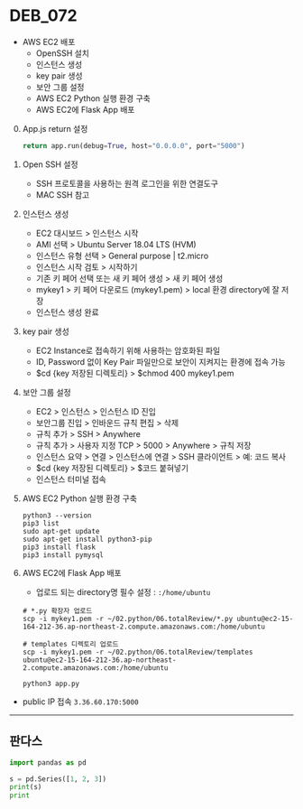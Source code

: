 # DEB_072

* AWS EC2 배포
  * OpenSSH 설치
  * 인스턴스 생성
  * key pair 생성
  * 보안 그룹 설정
  * AWS EC2 Python 실행 환경 구축
  * AWS EC2에 Flask App 배포

0. App.js return  설정

   ```python
   return app.run(debug=True, host="0.0.0.0", port="5000")
   ```

1. Open SSH 설정

   * SSH 프로토콜을 사용하는 원격 로그인을 위한 연결도구
   * MAC SSH 참고

2. 인스턴스 생성

   * EC2 대시보드 > 인스턴스 시작
   * AMI 선택 > Ubuntu Server 18.04 LTS (HVM)
   * 인스턴스 유형 선택 > General purpose | t2.micro
   * 인스턴스 시작 검토 > 시작하기
   * 기존 키 페어 선택 또는 새 키 페어 생성 > 새 키 페어 생성
   * mykey1 > 키 페어 다운로드 (mykey1.pem) > local 환경 directory에 잘 저장
   * 인스턴스 생성 완료

3. key pair 생성

   * EC2 Instance로 접속하기 위해 사용하는 암호화된 파일
   * ID, Password 없이 Key Pair 파일만으로 보안이 지켜지는 환경에 접속 가능
   * $cd {key 저장된 디렉토리} > $chmod 400 mykey1.pem

4. 보안 그룹 설정

   * EC2 > 인스턴스 > 인스턴스 ID 진입
   * 보안그룹 진입 > 인바운드 규칙 편집 > 삭제
   * 규칙 추가 > SSH > Anywhere
   * 규칙 추가 > 사용자 지정 TCP > 5000 > Anywhere > 규칙 저장
   * 인스턴스 요약 > 연결 > 인스턴스에 연결 > SSH 클라이언트 > 예: 코드 복사
   * $cd {key 저장된 디렉토리} > $코드 붙혀넣기
   * 인스턴스 터미널 접속

5. AWS EC2 Python 실행 환경 구축

   ```shell
   python3 --version
   pip3 list
   sudo apt-get update
   sudo apt-get install python3-pip
   pip3 install flask
   pip3 install pymysql
   ```

6. AWS EC2에 Flask App 배포

   * 업로드 되는 directory명 필수 설정 : `:/home/ubuntu`

   ```shell
   # *.py 확장자 업로드
   scp -i mykey1.pem -r ~/02.python/06.totalReview/*.py ubuntu@ec2-15-164-212-36.ap-northeast-2.compute.amazonaws.com:/home/ubuntu
   
   # templates 디렉토리 업로드
   scp -i mykey1.pem -r ~/02.python/06.totalReview/templates ubuntu@ec2-15-164-212-36.ap-northeast-2.compute.amazonaws.com:/home/ubuntu
   
   python3 app.py
   ```


* public IP 접속 `3.36.60.170:5000`

---

## 판다스

```python
import pandas as pd

s = pd.Series([1, 2, 3])
print(s)
print
```

